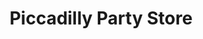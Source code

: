 ---
title: "Piccadilly Party Store"
url: /detroit/piccadilly-party-store-east-8-mile-road/
shop: Lebensmittel
---